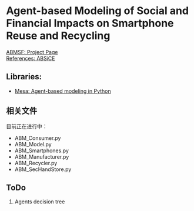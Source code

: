 # Agent-based Modeling of Social and Financial Impacts on Smartphone Reuse and Recycling

[ABMSF: Project Page](https://github.com/jungletada/ABMSF)   
[References: ABSiCE](https://github.com/NREL/ABSiCE)  

## Libraries:
- [Mesa: Agent-based modeling in Python](https://mesa.readthedocs.io/en/stable/index.html)

## 相关文件
目前正在进行中：
- ABM_Consumer.py
- ABM_Model.py
- ABM_Smartphones.py
- ABM_Manufacturer.py
- ABM_Recycler.py
- ABM_SecHandStore.py

## ToDo
1. Agents decision tree


